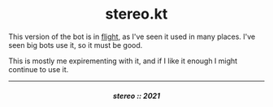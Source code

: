 <h1 align="center">stereo.kt</h1>

This version of the bot is in [flight](https://github.com/Devoxin/Flight), as I've seen it used in many places. I've seen big bots use it, so it must be good. 

This is mostly me expirementing with it, and if I like it enough I might continue to use it.

---

<h5 align="center">stereo :: 2021</h5>
